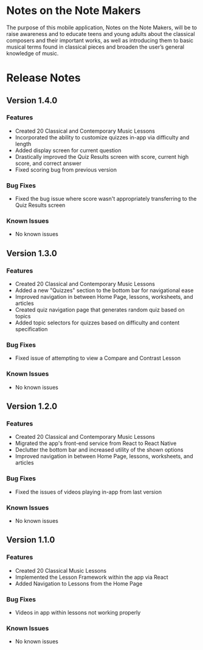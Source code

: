 # Notes on the Note Makers
The purpose of this mobile application, Notes on the Note Makers, will be to raise awareness and to educate teens and young adults about the classical composers and their important works, as well as introducing them to basic musical terms found in classical pieces and broaden the user’s general knowledge of music.

# Release Notes

## Version 1.4.0

### Features
* Created 20 Classical and Contemporary Music Lessons
* Incorporated the ability to customize quizzes in-app via difficulty and length
* Added display screen for current question
* Drastically improved the Quiz Results screen with score, current high score, and correct answer
* Fixed scoring bug from previous version

### Bug Fixes
* Fixed the bug issue where score wasn't appropriately transferring to the Quiz Results screen
### Known Issues
* No known issues

## Version 1.3.0

### Features
* Created 20 Classical and Contemporary Music Lessons
* Added a new "Quizzes" section to the bottom bar for navigational ease
* Improved navigation in between Home Page, lessons, worksheets, and articles
* Created quiz navigation page that generates random quiz based on topics
* Added topic selectors for quizzes based on difficulty and content specification
### Bug Fixes
* Fixed issue of attempting to view a Compare and Contrast Lesson
### Known Issues
* No known issues

## Version 1.2.0

### Features
* Created 20 Classical and Contemporary Music Lessons
* Migrated the app's front-end service from React to React Native
* Declutter the bottom bar and increased utility of the shown options
* Improved navigation in between Home Page, lessons, worksheets, and articles
### Bug Fixes
* Fixed the issues of videos playing in-app from last version 
### Known Issues
* No known issues

## Version 1.1.0

### Features
* Created 20 Classical Music Lessons
* Implemented the Lesson Framework within the app via React
* Added Navigation to Lessons from the Home Page
### Bug Fixes
* Videos in app within lessons not working properly
### Known Issues
* No known issues